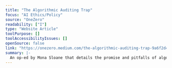 ```yaml
---
title: "The Algorithmic Auditing Trap"
focus: "AI Ethics/Policy"
source: "OneZero"
readability: ["I"]
type: "Website Article"
toolPurpose: []
toolAccessibilityIssues: []
openSource: false
link: "https://onezero.medium.com/the-algorithmic-auditing-trap-9a6f2d4d461d"
summary: |-
  An op-ed by Mona Sloane that details the promise and pitfalls of algorithmic assessments.
---
```


